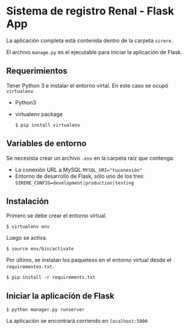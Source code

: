 # Sistema de registro Renal - Flask App

La aplicación completa está contenida dentro de la carpeta `sirere`.

El archivo `manage.py` es el ejecutable para iniciar la aplicación de Flask.

## Requerimientos

Tener Python 3 e instalar el entorno virtal. En este caso se ocupó `virtualenv`

- Python3
- virtualenv package

  `$ pip install virtualenv`

## Variables de entorno

Se necesista crear un archivo `.env` en la carpeta raiz que contenga:

- La conexión URL a MySQL `MYSQL_URI="tuconexión"`
- Entorno de desarrollo de Flask, sólo uno de los tres: `SIRERE_CONFIG=development|production|testing`

## Instalación

Primero se debe crear el entorno virtual.

    $ virtualenv env

Luego se activa.

    $ source env/bin/activate

Por último, se instalan los paquetess en el entorno virtual desde el `requirementes.txt`.

    $ pip install -r requirements.txt

## Iniciar la aplicación de Flask

    $ python manager.py runserver

La aplicación se encontrará corriendo en `localhost:5000`
